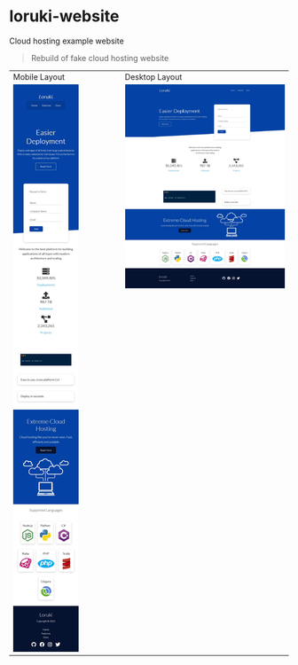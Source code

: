 # loruki-website

Cloud hosting example website

> Rebuild of fake cloud hosting website 



<table>
  <tr>
    <td width="40%">Mobile Layout</td>
    <td>Desktop Layout</td>
  </tr>
    <td><img src="https://github.com/TwoTurtles/loruki-website/blob/main/images/screenshot-mobile.jpg"></td>
    <td valign="top"><img src="https://github.com/TwoTurtles/loruki-website/blob/main/images/screenshot-desktop.jpg"></td>
  </tr>
</table>

